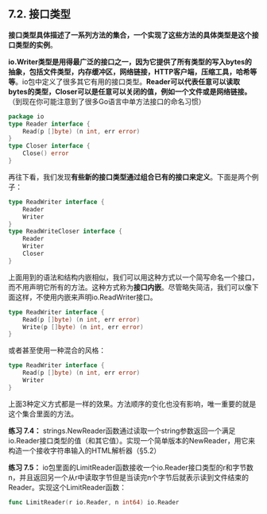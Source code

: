 ## 7.2. 接口类型


**接口类型具体描述了一系列方法的集合，一个实现了这些方法的具体类型是这个接口类型的实例**。


**io.Writer类型是用得最广泛的接口之一，因为它提供了所有类型的写入bytes的抽象，包括文件类型，内存缓冲区，网络链接，HTTP客户端，压缩工具，哈希等等**。io包中定义了很多其它有用的接口类型。**Reader可以代表任意可以读取bytes的类型，Closer可以是任意可以关闭的值，例如一个文件或是网络链接。**（到现在你可能注意到了很多Go语言中单方法接口的命名习惯）


```go
package io
type Reader interface {
	Read(p []byte) (n int, err error)
}
type Closer interface {
	Close() error
}
```


再往下看，我们发现**有些新的接口类型通过组合已有的接口来定义**。下面是两个例子：


```go
type ReadWriter interface {
	Reader
	Writer
}
type ReadWriteCloser interface {
	Reader
	Writer
	Closer
}
```
上面用到的语法和结构内嵌相似，我们可以用这种方式以一个简写命名一个接口，而不用声明它所有的方法。这种方式称为**接口内嵌**。尽管略失简洁，我们可以像下面这样，不使用内嵌来声明io.ReadWriter接口。


```go
type ReadWriter interface {
	Read(p []byte) (n int, err error)
	Write(p []byte) (n int, err error)
}
```


或者甚至使用一种混合的风格：


```go
type ReadWriter interface {
	Read(p []byte) (n int, err error)
	Writer
}
```


上面3种定义方式都是一样的效果。方法顺序的变化也没有影响，唯一重要的就是这个集合里面的方法。


**练习 7.4：** strings.NewReader函数通过读取一个string参数返回一个满足io.Reader接口类型的值（和其它值）。实现一个简单版本的NewReader，用它来构造一个接收字符串输入的HTML解析器（§5.2）


**练习 7.5：** io包里面的LimitReader函数接收一个io.Reader接口类型的r和字节数n，并且返回另一个从r中读取字节但是当读完n个字节后就表示读到文件结束的Reader。实现这个LimitReader函数：


```go
func LimitReader(r io.Reader, n int64) io.Reader
```
<!--stackedit_data:
eyJoaXN0b3J5IjpbMTM2MTkwMjk0NSwxNjQ4NTM1NDI3XX0=
-->